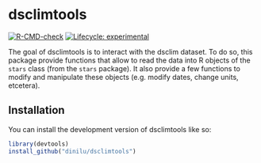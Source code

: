 
# dsclimtools

<!-- badges: start -->
[![R-CMD-check](https://github.com/dinilu/dsclimtools/actions/workflows/R-CMD-check.yaml/badge.svg)](https://github.com/dinilu/dsclimtools/actions/workflows/R-CMD-check.yaml)
[![Lifecycle: experimental](https://img.shields.io/badge/lifecycle-experimental-orange.svg)](https://lifecycle.r-lib.org/articles/stages.html#experimental)
<!-- badges: end -->

The goal of dsclimtools is to interact with the dsclim dataset. To do so, this package provide functions that allow to read the data into R objects of the `stars` class (from the `stars` package). It also provide a few functions to modify and manipulate these objects (e.g. modify dates, change units, etcetera).

## Installation

You can install the development version of dsclimtools like so:

``` r
library(devtools)
install_github("dinilu/dsclimtools")
```



